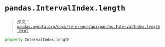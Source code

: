 # `pandas.IntervalIndex.length`

> 原文：[`pandas.pydata.org/docs/reference/api/pandas.IntervalIndex.length.html`](https://pandas.pydata.org/docs/reference/api/pandas.IntervalIndex.length.html)

```py
property IntervalIndex.length
```
